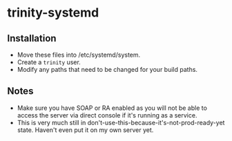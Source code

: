 # trinity-systemd

## Installation
* Move these files into /etc/systemd/system.
* Create a `trinity` user. 
* Modify any paths that need to be changed for your build paths.

## Notes
* Make sure you have SOAP or RA enabled as you will not be able to access the server via direct console if it's running as a service.
* This is very much still in don't-use-this-because-it's-not-prod-ready-yet state. Haven't even put it on my own server yet.

